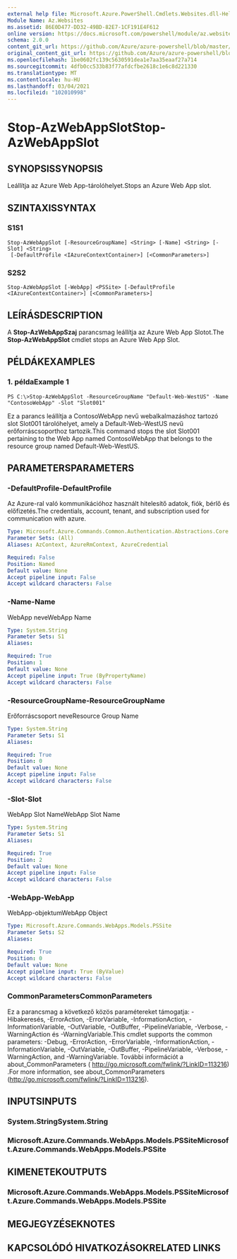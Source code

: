 ```yaml
---
external help file: Microsoft.Azure.PowerShell.Cmdlets.Websites.dll-Help.xml
Module Name: Az.Websites
ms.assetid: 86E0D477-DD32-49BD-82E7-1CF191E4F612
online version: https://docs.microsoft.com/powershell/module/az.websites/stop-azwebappslot
schema: 2.0.0
content_git_url: https://github.com/Azure/azure-powershell/blob/master/src/Websites/Websites/help/Stop-AzWebAppSlot.md
original_content_git_url: https://github.com/Azure/azure-powershell/blob/master/src/Websites/Websites/help/Stop-AzWebAppSlot.md
ms.openlocfilehash: 1be0602fc139c5630591dea1e7aa35eaaf27a714
ms.sourcegitcommit: 4dfb0cc533b83f77afdcfbe2618c1e6c8d221330
ms.translationtype: MT
ms.contentlocale: hu-HU
ms.lasthandoff: 03/04/2021
ms.locfileid: "102010998"
---
```

# <span data-ttu-id="adae9-101">Stop-AzWebAppSlot</span><span class="sxs-lookup"><span data-stu-id="adae9-101">Stop-AzWebAppSlot</span></span>

## <span data-ttu-id="adae9-102">SYNOPSIS</span><span class="sxs-lookup"><span data-stu-id="adae9-102">SYNOPSIS</span></span>
<span data-ttu-id="adae9-103">Leállítja az Azure Web App-tárolóhelyet.</span><span class="sxs-lookup"><span data-stu-id="adae9-103">Stops an Azure Web App slot.</span></span>

## <span data-ttu-id="adae9-104">SZINTAXIS</span><span class="sxs-lookup"><span data-stu-id="adae9-104">SYNTAX</span></span>

### <span data-ttu-id="adae9-105">S1</span><span class="sxs-lookup"><span data-stu-id="adae9-105">S1</span></span>
```
Stop-AzWebAppSlot [-ResourceGroupName] <String> [-Name] <String> [-Slot] <String>
 [-DefaultProfile <IAzureContextContainer>] [<CommonParameters>]
```

### <span data-ttu-id="adae9-106">S2</span><span class="sxs-lookup"><span data-stu-id="adae9-106">S2</span></span>
```
Stop-AzWebAppSlot [-WebApp] <PSSite> [-DefaultProfile <IAzureContextContainer>] [<CommonParameters>]
```

## <span data-ttu-id="adae9-107">LEÍRÁS</span><span class="sxs-lookup"><span data-stu-id="adae9-107">DESCRIPTION</span></span>
<span data-ttu-id="adae9-108">A **Stop-AzWebAppSzaj** parancsmag leállítja az Azure Web App Slotot.</span><span class="sxs-lookup"><span data-stu-id="adae9-108">The **Stop-AzWebAppSlot** cmdlet stops an Azure Web App Slot.</span></span>

## <span data-ttu-id="adae9-109">PÉLDÁK</span><span class="sxs-lookup"><span data-stu-id="adae9-109">EXAMPLES</span></span>

### <span data-ttu-id="adae9-110">1. példa</span><span class="sxs-lookup"><span data-stu-id="adae9-110">Example 1</span></span>
```
PS C:\>Stop-AzWebAppSlot -ResourceGroupName "Default-Web-WestUS" -Name "ContosoWebApp" -Slot "Slot001"
```

<span data-ttu-id="adae9-111">Ez a parancs leállítja a ContosoWebApp nevű webalkalmazáshoz tartozó slot Slot001 tárolóhelyet, amely a Default-Web-WestUS nevű erőforráscsoporthoz tartozik.</span><span class="sxs-lookup"><span data-stu-id="adae9-111">This command stops the slot Slot001 pertaining to the Web App named ContosoWebApp that belongs to the resource group named Default-Web-WestUS.</span></span>

## <span data-ttu-id="adae9-112">PARAMETERS</span><span class="sxs-lookup"><span data-stu-id="adae9-112">PARAMETERS</span></span>

### <span data-ttu-id="adae9-113">-DefaultProfile</span><span class="sxs-lookup"><span data-stu-id="adae9-113">-DefaultProfile</span></span>
<span data-ttu-id="adae9-114">Az Azure-ral való kommunikációhoz használt hitelesítő adatok, fiók, bérlő és előfizetés.</span><span class="sxs-lookup"><span data-stu-id="adae9-114">The credentials, account, tenant, and subscription used for communication with azure.</span></span>

```yaml
Type: Microsoft.Azure.Commands.Common.Authentication.Abstractions.Core.IAzureContextContainer
Parameter Sets: (All)
Aliases: AzContext, AzureRmContext, AzureCredential

Required: False
Position: Named
Default value: None
Accept pipeline input: False
Accept wildcard characters: False
```

### <span data-ttu-id="adae9-115">-Name</span><span class="sxs-lookup"><span data-stu-id="adae9-115">-Name</span></span>
<span data-ttu-id="adae9-116">WebApp neve</span><span class="sxs-lookup"><span data-stu-id="adae9-116">WebApp Name</span></span>

```yaml
Type: System.String
Parameter Sets: S1
Aliases:

Required: True
Position: 1
Default value: None
Accept pipeline input: True (ByPropertyName)
Accept wildcard characters: False
```

### <span data-ttu-id="adae9-117">-ResourceGroupName</span><span class="sxs-lookup"><span data-stu-id="adae9-117">-ResourceGroupName</span></span>
<span data-ttu-id="adae9-118">Erőforráscsoport neve</span><span class="sxs-lookup"><span data-stu-id="adae9-118">Resource Group Name</span></span>

```yaml
Type: System.String
Parameter Sets: S1
Aliases:

Required: True
Position: 0
Default value: None
Accept pipeline input: False
Accept wildcard characters: False
```

### <span data-ttu-id="adae9-119">-Slot</span><span class="sxs-lookup"><span data-stu-id="adae9-119">-Slot</span></span>
<span data-ttu-id="adae9-120">WebApp Slot Name</span><span class="sxs-lookup"><span data-stu-id="adae9-120">WebApp Slot Name</span></span>

```yaml
Type: System.String
Parameter Sets: S1
Aliases:

Required: True
Position: 2
Default value: None
Accept pipeline input: False
Accept wildcard characters: False
```

### <span data-ttu-id="adae9-121">-WebApp</span><span class="sxs-lookup"><span data-stu-id="adae9-121">-WebApp</span></span>
<span data-ttu-id="adae9-122">WebApp-objektum</span><span class="sxs-lookup"><span data-stu-id="adae9-122">WebApp Object</span></span>

```yaml
Type: Microsoft.Azure.Commands.WebApps.Models.PSSite
Parameter Sets: S2
Aliases:

Required: True
Position: 0
Default value: None
Accept pipeline input: True (ByValue)
Accept wildcard characters: False
```

### <span data-ttu-id="adae9-123">CommonParameters</span><span class="sxs-lookup"><span data-stu-id="adae9-123">CommonParameters</span></span>
<span data-ttu-id="adae9-124">Ez a parancsmag a következő közös paramétereket támogatja: -Hibakeresés, -ErrorAction, -ErrorVariable, -InformationAction, -InformationVariable, -OutVariable, -OutBuffer, -PipelineVariable, -Verbose, -WarningAction és -WarningVariable.</span><span class="sxs-lookup"><span data-stu-id="adae9-124">This cmdlet supports the common parameters: -Debug, -ErrorAction, -ErrorVariable, -InformationAction, -InformationVariable, -OutVariable, -OutBuffer, -PipelineVariable, -Verbose, -WarningAction, and -WarningVariable.</span></span> <span data-ttu-id="adae9-125">További információt a about_CommonParameters ( http://go.microsoft.com/fwlink/?LinkID=113216) .</span><span class="sxs-lookup"><span data-stu-id="adae9-125">For more information, see about_CommonParameters (http://go.microsoft.com/fwlink/?LinkID=113216).</span></span>

## <span data-ttu-id="adae9-126">INPUTS</span><span class="sxs-lookup"><span data-stu-id="adae9-126">INPUTS</span></span>

### <span data-ttu-id="adae9-127">System.String</span><span class="sxs-lookup"><span data-stu-id="adae9-127">System.String</span></span>

### <span data-ttu-id="adae9-128">Microsoft.Azure.Commands.WebApps.Models.PSSite</span><span class="sxs-lookup"><span data-stu-id="adae9-128">Microsoft.Azure.Commands.WebApps.Models.PSSite</span></span>

## <span data-ttu-id="adae9-129">KIMENETEK</span><span class="sxs-lookup"><span data-stu-id="adae9-129">OUTPUTS</span></span>

### <span data-ttu-id="adae9-130">Microsoft.Azure.Commands.WebApps.Models.PSSite</span><span class="sxs-lookup"><span data-stu-id="adae9-130">Microsoft.Azure.Commands.WebApps.Models.PSSite</span></span>

## <span data-ttu-id="adae9-131">MEGJEGYZÉSEK</span><span class="sxs-lookup"><span data-stu-id="adae9-131">NOTES</span></span>

## <span data-ttu-id="adae9-132">KAPCSOLÓDÓ HIVATKOZÁSOK</span><span class="sxs-lookup"><span data-stu-id="adae9-132">RELATED LINKS</span></span>
